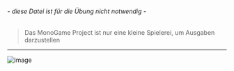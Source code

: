 ###### - diese Datei ist für die Übung nicht notwendig - 

> Das  MonoGame Project ist nur eine kleine Spielerei, um Ausgaben darzustellen

---  

![image](https://github.com/user-attachments/assets/2798927b-6183-4eac-8f45-8573d1970ba3)

